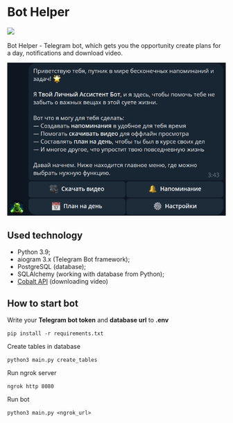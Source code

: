 # Bot Helper
<a href="https://t.me/DailyHelper8_bot"><img src="https://img.shields.io/badge/Telegram_bot-🐸%20@DailyHelper8-blue"></a>  

Bot Helper - Telegram bot, which gets you the opportunity create plans for a day, notifications and download video.

![screenshot](img.png)

## Used technology
* Python 3.9;
* aiogram 3.x (Telegram Bot framework);
* PostgreSQL (database);
* SQLAlchemy (working with database from Python);
* [Cobalt API](https://github.com/cobalthq/cobalt-api-docs) (downloading video) 

## How to start bot

Write your **Telegram bot token** and **database url** to **.env**

```ubuntu
pip install -r requirements.txt
```

Create tables in database

```ubuntu
python3 main.py create_tables
```

Run ngrok server
```ubuntu
ngrok http 8080
```

Run bot
```ubuntu
python3 main.py <ngrok_url>
```

